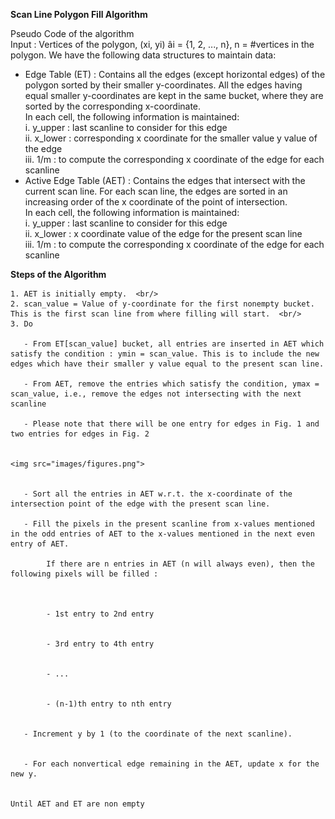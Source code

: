 **Scan Line Polygon Fill Algorithm**  

Pseudo Code of the algorithm  
Input : Vertices of the polygon, (xi, yi) âi = {1, 2, ..., n}, n = #vertices in the polygon. We have the following data structures to maintain data:     

- Edge Table (ET) : Contains all the edges (except horizontal edges) of the polygon sorted by their smaller y-coordinates. All the edges having equal smaller y-coordinates are kept in the same bucket, where they are sorted by the corresponding x-coordinate.  
 In each cell, the following information is maintained:  
   i. y_upper : last scanline to consider for this edge    
   ii. x_lower : corresponding x coordinate for the smaller value y value of the edge    
   iii. 1/m : to compute the corresponding x coordinate of the edge for each scanline     
- Active Edge Table (AET) : Contains the edges that intersect with the current scan line. For each scan line, the edges are sorted in an increasing order of the x coordinate of the point of intersection.  
 In each cell, the following information is maintained:  
   i. y_upper : last scanline to consider for this edge  
   ii. x_lower : x coordinate value of the edge for the present scan line  
    iii. 1/m : to compute the corresponding x coordinate of the edge for each scanline  

**Steps of the Algorithm**  

    1. AET is initially empty.  <br/>
    2. scan_value = Value of y-coordinate for the first nonempty bucket. This is the first scan line from where filling will start.  <br/>
    3. Do  
        	
       - From ET[scan_value] bucket, all entries are inserted in AET which satisfy the condition : ymin = scan_value. This is to include the new edges which have their smaller y value equal to the present scan line.  
        	
       - From AET, remove the entries which satisfy the condition, ymax = scan_value, i.e., remove the edges not intersecting with the next scanline  

       - Please note that there will be one entry for edges in Fig. 1 and two entries for edges in Fig. 2  
	
	
	<img src="images/figures.png">
        	
        	
       - Sort all the entries in AET w.r.t. the x-coordinate of the intersection point of the edge with the present scan line.  
        	
       - Fill the pixels in the present scanline from x-values mentioned in the odd entries of AET to the x-values mentioned in the next even entry of AET.  

        	If there are n entries in AET (n will always even), then the following pixels will be filled :  

 
            	    
            - 1st entry to 2nd entry

            	    
            - 3rd entry to 4th entry

            	    
            - ... 

            	    
            - (n-1)th entry to nth entry

            	
       - Increment y by 1 (to the coordinate of the next scanline).  

        	
       - For each nonvertical edge remaining in the AET, update x for the new y.  


    Until AET and ET are non empty  



